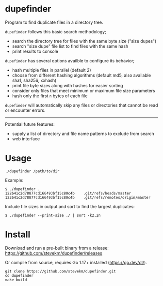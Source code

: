 # dupefinder

Program to find duplicate files in a directory tree. 

`dupefinder` follows this basic search methodology;

- search the directory tree for files with the same byte size ("size dupes")
- search "size dupe" file list to find files with the same hash
- print results to console

`dupefinder` has several options availble to configure its behavior;

- hash multiple files in parallel (default 2)
- choose from different hashing algorithms (default md5, also available sha1, sha256, xxhash)
- print file byte sizes along with hashes for easier sorting
- consider only files that meet minimum or maximum file size parameters
- hash only the first `n` bytes of each file

`dupefinder` will automatically skip any files or directories that cannot be read or encounter errors. 

-----

Potential future features:
- supply a list of directory and file name patterns to exclude from search
- web interface

# Usage

```
./dupefinder /path/to/dir
```

Example:

```
$ ./dupefinder .
122641c2d78877cd166493bf15c80c4b	.git/refs/heads/master
122641c2d78877cd166493bf15c80c4b	.git/refs/remotes/origin/master
```

Include file sizes in output and sort to find the largest duplicates:

```
$ ./dupefinder --print-size ./ | sort -k2,2n
```

# Install

Download and run a pre-built binary from a release: https://github.com/stevekm/dupefinder/releases

Or compile from source, requires Go 1.17+ installed (https://go.dev/dl/).

```
git clone https://github.com/stevekm/dupefinder.git
cd dupefinder
make build
```
